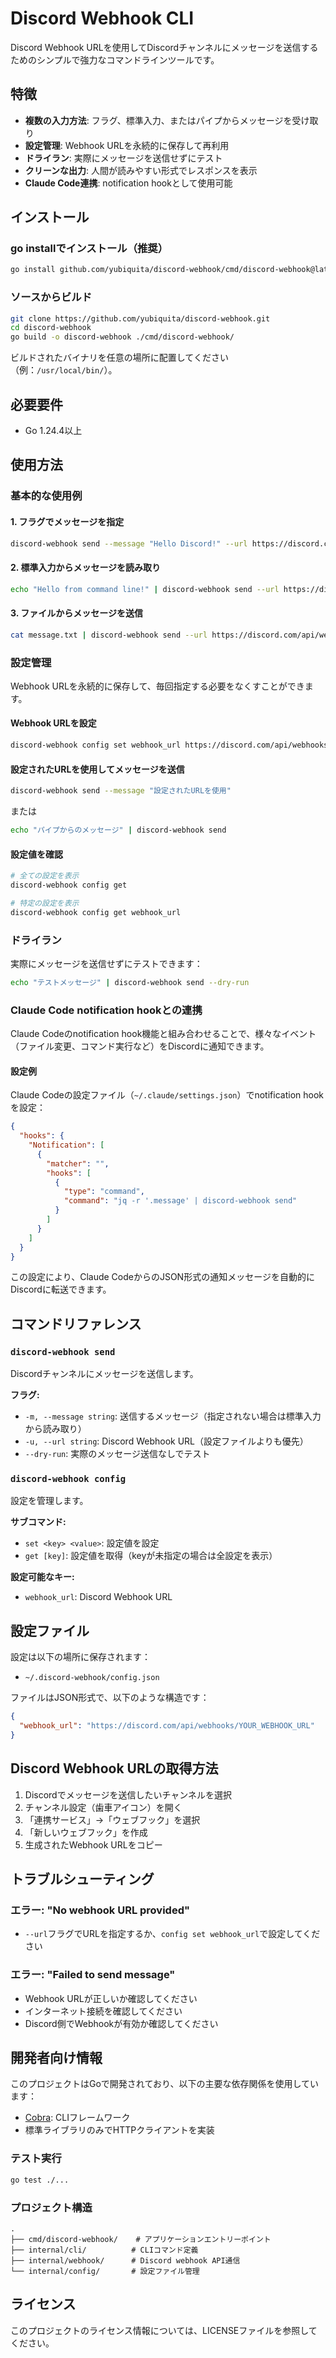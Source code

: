 # Discord Webhook CLI

Discord Webhook URLを使用してDiscordチャンネルにメッセージを送信するためのシンプルで強力なコマンドラインツールです。

## 特徴

- **複数の入力方法**: フラグ、標準入力、またはパイプからメッセージを受け取り
- **設定管理**: Webhook URLを永続的に保存して再利用
- **ドライラン**: 実際にメッセージを送信せずにテスト
- **クリーンな出力**: 人間が読みやすい形式でレスポンスを表示
- **Claude Code連携**: notification hookとして使用可能

## インストール

### go installでインストール（推奨）

```bash
go install github.com/yubiquita/discord-webhook/cmd/discord-webhook@latest
```

### ソースからビルド

```bash
git clone https://github.com/yubiquita/discord-webhook.git
cd discord-webhook
go build -o discord-webhook ./cmd/discord-webhook/
```

ビルドされたバイナリを任意の場所に配置してください（例：`/usr/local/bin/`）。

## 必要要件

- Go 1.24.4以上

## 使用方法

### 基本的な使用例

#### 1. フラグでメッセージを指定

```bash
discord-webhook send --message "Hello Discord!" --url https://discord.com/api/webhooks/YOUR_WEBHOOK_URL
```

#### 2. 標準入力からメッセージを読み取り

```bash
echo "Hello from command line!" | discord-webhook send --url https://discord.com/api/webhooks/YOUR_WEBHOOK_URL
```

#### 3. ファイルからメッセージを送信

```bash
cat message.txt | discord-webhook send --url https://discord.com/api/webhooks/YOUR_WEBHOOK_URL
```

### 設定管理

Webhook URLを永続的に保存して、毎回指定する必要をなくすことができます。

#### Webhook URLを設定

```bash
discord-webhook config set webhook_url https://discord.com/api/webhooks/YOUR_WEBHOOK_URL
```

#### 設定されたURLを使用してメッセージを送信

```bash
discord-webhook send --message "設定されたURLを使用"
```

または

```bash
echo "パイプからのメッセージ" | discord-webhook send
```

#### 設定値を確認

```bash
# 全ての設定を表示
discord-webhook config get

# 特定の設定を表示
discord-webhook config get webhook_url
```

### ドライラン

実際にメッセージを送信せずにテストできます：

```bash
echo "テストメッセージ" | discord-webhook send --dry-run
```

### Claude Code notification hookとの連携

Claude Codeのnotification hook機能と組み合わせることで、様々なイベント（ファイル変更、コマンド実行など）をDiscordに通知できます。

#### 設定例

Claude Codeの設定ファイル（`~/.claude/settings.json`）でnotification hookを設定：

```json
{
  "hooks": {
    "Notification": [
      {
        "matcher": "",
        "hooks": [
          {
            "type": "command",
            "command": "jq -r '.message' | discord-webhook send"
          }
        ]
      }
    ]
  }
}
```

この設定により、Claude CodeからのJSON形式の通知メッセージを自動的にDiscordに転送できます。

## コマンドリファレンス

### `discord-webhook send`

Discordチャンネルにメッセージを送信します。

**フラグ:**
- `-m, --message string`: 送信するメッセージ（指定されない場合は標準入力から読み取り）
- `-u, --url string`: Discord Webhook URL（設定ファイルよりも優先）
- `--dry-run`: 実際のメッセージ送信なしでテスト

### `discord-webhook config`

設定を管理します。

**サブコマンド:**
- `set <key> <value>`: 設定値を設定
- `get [key]`: 設定値を取得（keyが未指定の場合は全設定を表示）

**設定可能なキー:**
- `webhook_url`: Discord Webhook URL

## 設定ファイル

設定は以下の場所に保存されます：
- `~/.discord-webhook/config.json`

ファイルはJSON形式で、以下のような構造です：

```json
{
  "webhook_url": "https://discord.com/api/webhooks/YOUR_WEBHOOK_URL"
}
```

## Discord Webhook URLの取得方法

1. Discordでメッセージを送信したいチャンネルを選択
2. チャンネル設定（歯車アイコン）を開く
3. 「連携サービス」→「ウェブフック」を選択
4. 「新しいウェブフック」を作成
5. 生成されたWebhook URLをコピー

## トラブルシューティング

### エラー: "No webhook URL provided"

- `--url`フラグでURLを指定するか、`config set webhook_url`で設定してください

### エラー: "Failed to send message"

- Webhook URLが正しいか確認してください
- インターネット接続を確認してください
- Discord側でWebhookが有効か確認してください

## 開発者向け情報

このプロジェクトはGoで開発されており、以下の主要な依存関係を使用しています：

- [Cobra](https://github.com/spf13/cobra): CLIフレームワーク
- 標準ライブラリのみでHTTPクライアントを実装

### テスト実行

```bash
go test ./...
```

### プロジェクト構造

```
.
├── cmd/discord-webhook/    # アプリケーションエントリーポイント
├── internal/cli/          # CLIコマンド定義
├── internal/webhook/      # Discord webhook API通信
└── internal/config/       # 設定ファイル管理
```

## ライセンス

このプロジェクトのライセンス情報については、LICENSEファイルを参照してください。